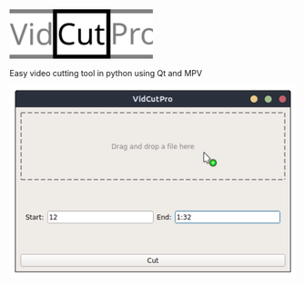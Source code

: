 <img src="./assets/logo.svg" alt="logo" width="50%">

Easy video cutting tool in python using Qt and MPV

![screenshot](./assets/screenshot.png)

